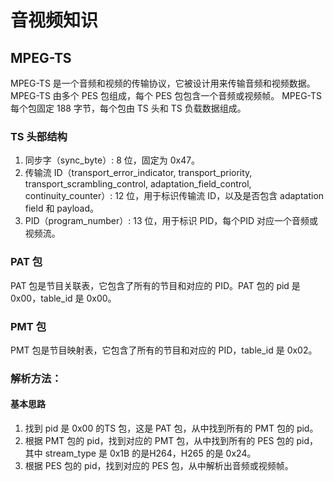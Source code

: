 # 音视频知识

## MPEG-TS
MPEG-TS 是一个音频和视频的传输协议，它被设计用来传输音频和视频数据。MPEG-TS 由多个 PES 包组成，每个 PES 包包含一个音频或视频帧。
MPEG-TS 每个包固定 188 字节，每个包由 TS 头和 TS 负载数据组成。


### TS 头部结构
1. 同步字（sync_byte）: 8 位，固定为 0x47。
2. 传输流 ID（transport_error_indicator, transport_priority, transport_scrambling_control, adaptation_field_control, continuity_counter）: 12 位，用于标识传输流 ID，以及是否包含 adaptation field 和 payload。
3. PID（program_number）: 13 位，用于标识 PID，每个PID 对应一个音频或视频流。

### PAT 包
PAT 包是节目关联表，它包含了所有的节目和对应的 PID。PAT 包的 pid 是 0x00，table_id 是 0x00。


### PMT 包
PMT 包是节目映射表，它包含了所有的节目和对应的 PID，table_id 是 0x02。


### 解析方法：
#### 基本思路
1. 找到 pid 是 0x00 的TS 包，这是 PAT 包，从中找到所有的 PMT 包的 pid。
2. 根据 PMT 包的 pid，找到对应的 PMT 包，从中找到所有的 PES 包的 pid，其中 stream_type 是 0x1B 的是H264，H265 的是 0x24。
3. 根据 PES 包的 pid，找到对应的 PES 包，从中解析出音频或视频帧。

